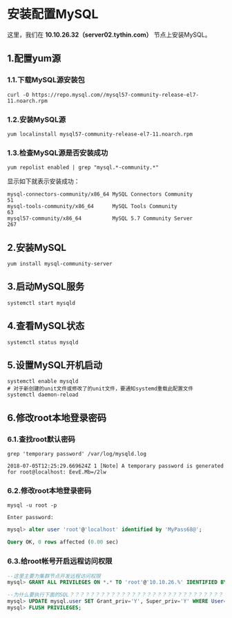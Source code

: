 安装配置MySQL
================================================================================
这里，我们在 **10.10.26.32（server02.tythin.com）** 节点上安装MySQL。

## 1.配置yum源

### 1.1.下载MySQL源安装包
```shell
curl -O https://repo.mysql.com//mysql57-community-release-el7-11.noarch.rpm
```

### 1.2.安装MySQL源
```shell
yum localinstall mysql57-community-release-el7-11.noarch.rpm
```

### 1.3.检查MySQL源是否安装成功
```shell
yum repolist enabled | grep "mysql.*-community.*"
```
显示如下就表示安装成功：
```
mysql-connectors-community/x86_64 MySQL Connectors Community                  51
mysql-tools-community/x86_64      MySQL Tools Community                       63
mysql57-community/x86_64          MySQL 5.7 Community Server                 267
```

## 2.安装MySQL
```shell
yum install mysql-community-server
```

## 3.启动MySQL服务
```shell
systemctl start mysqld
```

## 4.查看MySQL状态
```shell
systemctl status mysqld
```

## 5.设置MySQL开机启动
```shell
systemctl enable mysqld
# 对于新创建的unit文件或修改了的unit文件，要通知systemd重载此配置文件
systemctl daemon-reload
```

## 6.修改root本地登录密码

### 6.1.查找root默认密码
```shell
grep 'temporary password' /var/log/mysqld.log
```
```
2018-07-05T12:25:29.669624Z 1 [Note] A temporary password is generated for root@localhost: EevE.Mb=/2lw
```

### 6.2.修改root本地登录密码
```shell
mysql -u root -p

Enter password:
```
```sql
mysql> alter user 'root'@'localhost' identified by 'MyPass68@';

Query OK, 0 rows affected (0.00 sec)
```

### 6.3.给root帐号开启远程访问权限
```sql
--这里主要为集群节点开发远程访问权限
mysql> GRANT ALL PRIVILEGES ON *.* TO 'root'@'10.10.26.%' IDENTIFIED BY 'MyPass68@';

--为什么要执行下面的SQL？？？？？？？？？？？？？？？？？？？？？？？？？？？？？？
mysql> UPDATE mysql.user SET Grant_priv='Y', Super_priv='Y' WHERE User='root';
mysql> FLUSH PRIVILEGES;
```
